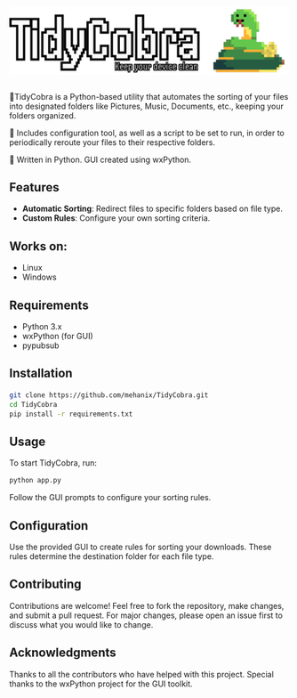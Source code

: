 <div align="center">
<img align="center" src="https://github.com/poilk76/TidyCobra/blob/master/Assets/banner.png">
</div>
<br/>
<p>🐍TidyCobra is a Python-based utility that automates the sorting of your files into designated folders like Pictures, Music, Documents, etc., keeping your folders organized.</p>
<p>🐍 Includes configuration tool, as well as a script to be set to run, in order to periodically reroute your files to their respective folders.</p>
<p> 🐍 Written in Python. GUI created using wxPython.</p>

## Features

- **Automatic Sorting**: Redirect files to specific folders based on file type.
- **Custom Rules**: Configure your own sorting criteria.

## Works on:

- Linux
- Windows

## Requirements

- Python 3.x
- wxPython (for GUI)
- pypubsub

## Installation

```bash
git clone https://github.com/mehanix/TidyCobra.git
cd TidyCobra
pip install -r requirements.txt
```

## Usage

To start TidyCobra, run:

```bash
python app.py
```

Follow the GUI prompts to configure your sorting rules.

## Configuration

Use the provided GUI to create rules for sorting your downloads. These rules determine the destination folder for each file type.

## Contributing

Contributions are welcome! Feel free to fork the repository, make changes, and submit a pull request. For major changes, please open an issue first to discuss what you would like to change.

## Acknowledgments

Thanks to all the contributors who have helped with this project. Special thanks to the wxPython project for the GUI toolkit.
